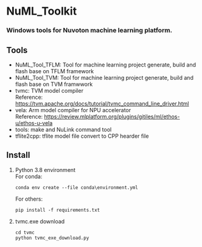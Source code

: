 NuML_Toolkit
===
### Windows tools for Nuvoton machine learning platform.
## Tools 
* NuML_Tool_TFLM: Tool for machine learning project generate, build and flash base on TFLM framework
* NuML_Tool_TVM: Tool for machine learning project generate, build and flash base on TVM framwwork
* tvmc: TVM model compiler  
    Reference: https://tvm.apache.org/docs/tutorial/tvmc_command_line_driver.html
* vela: Arm model compiler for NPU accelerator  
    Reference: https://review.mlplatform.org/plugins/gitiles/ml/ethos-u/ethos-u-vela
* tools: make and NuLink command tool
* tflite2cpp: tflite model file convert to CPP hearder file
## Install  
1. Python 3.8 environment  
    For conda:  
    ~~~
    conda env create --file conda\environment.yml
    ~~~  
    For others:  
    ~~~
    pip install -f requirements.txt
    ~~~  
2. tvmc.exe download  
    ~~~
    cd tvmc
    python tvmc_exe_download.py
    ~~~

